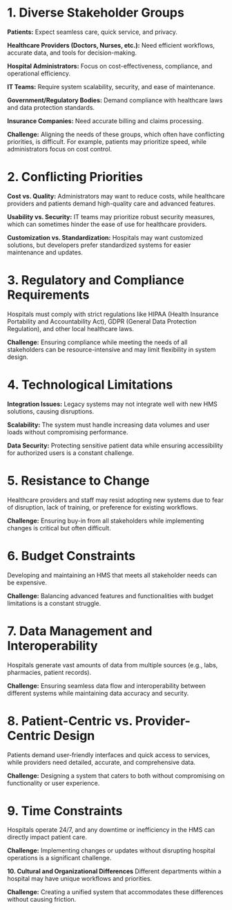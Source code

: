 # **1. Diverse Stakeholder Groups**
**Patients:** Expect seamless care, quick service, and privacy.

**Healthcare Providers (Doctors, Nurses, etc.):** Need efficient workflows, accurate data, and tools for decision-making.

**Hospital Administrators:** Focus on cost-effectiveness, compliance, and operational efficiency.

**IT Teams:** Require system scalability, security, and ease of maintenance.

**Government/Regulatory Bodies:** Demand compliance with healthcare laws and data protection standards.

**Insurance Companies:** Need accurate billing and claims processing.

**Challenge:** Aligning the needs of these groups, which often have conflicting priorities, is difficult. For example, patients may prioritize speed, while administrators focus on cost control.

# **2. Conflicting Priorities**
**Cost vs. Quality:** Administrators may want to reduce costs, while healthcare providers and patients demand high-quality care and advanced features.

**Usability vs. Security:** IT teams may prioritize robust security measures, which can sometimes hinder the ease of use for healthcare providers.

**Customization vs. Standardization:** Hospitals may want customized solutions, but developers prefer standardized systems for easier maintenance and updates.

# **3. Regulatory and Compliance Requirements**
Hospitals must comply with strict regulations like HIPAA (Health Insurance Portability and Accountability Act), GDPR (General Data Protection Regulation), and other local healthcare laws.

**Challenge:** Ensuring compliance while meeting the needs of all stakeholders can be resource-intensive and may limit flexibility in system design.

# **4. Technological Limitations**
**Integration Issues:** Legacy systems may not integrate well with new HMS solutions, causing disruptions.

**Scalability:** The system must handle increasing data volumes and user loads without compromising performance.

**Data Security:** Protecting sensitive patient data while ensuring accessibility for authorized users is a constant challenge.

# **5. Resistance to Change**
Healthcare providers and staff may resist adopting new systems due to fear of disruption, lack of training, or preference for existing workflows.

**Challenge:** Ensuring buy-in from all stakeholders while implementing changes is critical but often difficult.

# **6. Budget Constraints**
Developing and maintaining an HMS that meets all stakeholder needs can be expensive.

**Challenge:** Balancing advanced features and functionalities with budget limitations is a constant struggle.

# **7. Data Management and Interoperability**
Hospitals generate vast amounts of data from multiple sources (e.g., labs, pharmacies, patient records).

**Challenge:** Ensuring seamless data flow and interoperability between different systems while maintaining data accuracy and security.

# **8. Patient-Centric vs. Provider-Centric Design**
Patients demand user-friendly interfaces and quick access to services, while providers need detailed, accurate, and comprehensive data.

**Challenge:** Designing a system that caters to both without compromising on functionality or user experience.

# **9. Time Constraints**
Hospitals operate 24/7, and any downtime or inefficiency in the HMS can directly impact patient care.

**Challenge:** Implementing changes or updates without disrupting hospital operations is a significant challenge.

**10. Cultural and Organizational Differences**
Different departments within a hospital may have unique workflows and priorities.

**Challenge:** Creating a unified system that accommodates these differences without causing friction.
